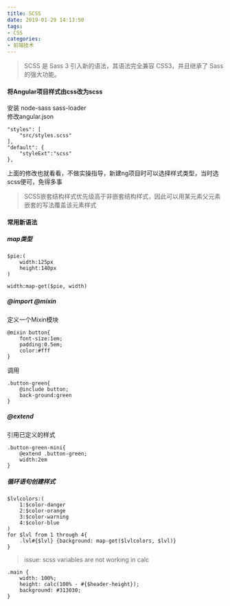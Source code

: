 ```yaml
---
title: SCSS
date: 2019-01-29 14:13:50
tags:
- CSS
categories: 
- 前端技术
---
```

> SCSS 是 Sass 3 引入新的语法，其语法完全兼容 CSS3，并且继承了 Sass 的强大功能。

#### 将Angular项目样式由css改为scss
安装 node-sass sass-loader<br>
修改angular.json<br>
```
"styles": [
    "src/styles.scss"
],
"default": {
    "styleExt":"scss"
},
```
上面的修改也就看看，不做实操指导，新建ng项目时可以选择样式类型，当时选scss便可，免得多事

> SCSS嵌套结构样式优先级高于非嵌套结构样式，因此可以用某元素父元素嵌套的写法覆盖该元素样式
#### 常用新语法
##### map类型
```
$pie:(
    width:125px
    height:140px
)
```
```
width:map-get($pie, width)
```
##### @import @mixin
定义一个Mixin模块
```
@mixin button{
    font-size:1em;
    padding:0.5em;
    color:#fff
}
```
调用
```
.button-green{
    @include button;
    back-ground:green
}
```
##### @extend
引用已定义的样式
```
.button-green-mini{
    @extend .button-green;
    width:2em
}
```
##### 循环语句创建样式
```
$lvlcolors:(
    1:$color-danger
    2:$color-orange
    3:$color-warning
    4:$color-blue
)
for $lvl from 1 through 4{
    .lvl#{$lvl} {background: map-get($lvlcolors, $lvl)}
}
```
> issue: scss variables are not working in calc
```
.main {
	width: 100%;
	height: calc(100% - #{$header-height});
	background: #313030;
}
```